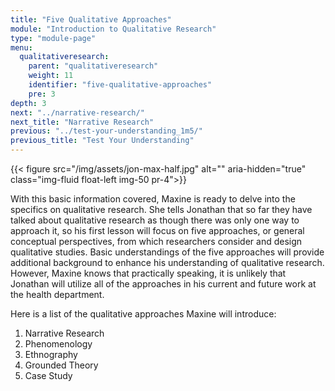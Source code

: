 ```yaml
---
title: "Five Qualitative Approaches"
module: "Introduction to Qualitative Research"
type: "module-page"
menu:
  qualitativeresearch:
    parent: "qualitativeresearch"
    weight: 11
    identifier: "five-qualitative-approaches"
    pre: 3
depth: 3
next: "../narrative-research/"
next_title: "Narrative Research"
previous: "../test-your-understanding_1m5/"
previous_title: "Test Your Understanding"
---
```


{{< figure src="/img/assets/jon-max-half.jpg" alt="" aria-hidden="true" class="img-fluid float-left img-50 pr-4">}}

With this basic information covered, Maxine is ready to delve into the specifics on qualitative research. She tells Jonathan that so far they have talked about qualitative research as though there was only one way to approach it, so his first lesson will focus on five approaches, or general conceptual perspectives, from which researchers consider and design qualitative studies.  Basic understandings of the five approaches will provide additional background to enhance his understanding of qualitative research. However, Maxine knows that practically speaking, it is unlikely that Jonathan will utilize all of the approaches in his current and future work at the health department.

Here is a list of the qualitative approaches Maxine will introduce:

1. Narrative Research
2. Phenomenology
3. Ethnography
4. Grounded Theory
5. Case Study
